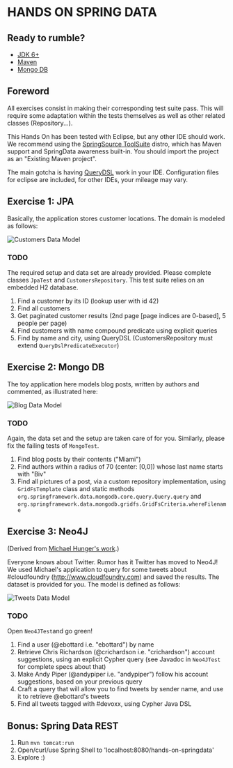 # HANDS ON SPRING DATA

## Ready to rumble?

 * [JDK 6+](http://www.oracle.com/technetwork/java/javase/downloads/index.html)
 * [Maven](http://maven.apache.org/download.html)
 * [Mongo DB](http://www.mongodb.org/downloads)

## Foreword

All exercises consist in making their corresponding test suite pass.
This will require some adaptation within the tests themselves as well as other related classes (Repository...).

This Hands On has been tested with Eclipse, but any other IDE should work. We recommend using the [SpringSource ToolSuite](http://www.springsource.org/sts) distro, which has Maven support and SpringData awareness built-in. You should import the project as an "Existing Maven project". 
 
The main gotcha is having [QueryDSL](http://www.querydsl.com/) work in your IDE. Configuration files for eclipse are included, for other IDEs, your mileage may vary.
 

## Exercise 1: JPA

Basically, the application stores customer locations.
The domain is modeled as follows:

![Customers Data Model](https://raw.github.com/ericbottard/hands-on-spring-data/master/src/etc/doc/diagram-customers.png)


### TODO

The required setup and data set are already provided.
Please complete classes `JpaTest` and `CustomersRepository`. This test suite relies on an embedded H2 database.

   1. Find a customer by its ID (lookup user with id 42)
   1. Find all customers
   1. Get paginated customer results (2nd page [page indices are 0-based], 5 people per page)
   1. Find customers with name compound predicate using explicit queries
   1. Find by name and city, using QueryDSL (CustomersRepository must extend `QueryDslPredicateExecutor`)

## Exercise 2: Mongo DB

The toy application here models blog posts, written by authors and commented,
as illustrated here:

![Blog Data Model](https://raw.github.com/ericbottard/hands-on-spring-data/master/src/etc/doc/diagram-blog.png)


### TODO

Again, the data set and the setup are taken care of for you.
Similarly, please fix the failing tests of `MongoTest`.

   1. Find blog posts by their contents ("Miami")
   1. Find authors within a radius of 70 (center: [0,0]) whose last name starts with "Biv"
   1. Find all pictures of a post, via a custom repository implementation,
   using `GridFsTemplate` class and static methods `org.springframework.data.mongodb.core.query.Query.query` and
   `org.springframework.data.mongodb.gridfs.GridFsCriteria.whereFilename`

## Exercise 3: Neo4J

(Derived from [Michael Hunger's work](https://github.com/jexp/sdn-twitter-graph).)

Everyone knows about Twitter. Rumor has it Twitter has moved to Neo4J! 
We used Michael's application to query for some tweets about #cloudfoundry (http://www.cloudfoundry.com) and saved the results. The dataset is provided for you.
The model is defined as follows:

![Tweets Data Model](https://raw.github.com/ericbottard/hands-on-spring-data/master/src/etc/doc/diagram-tweets.png)


### TODO

Open `Neo4JTest`and go green!

   1. Find a user (@ebottard i.e. "ebottard") by name
   1. Retrieve Chris Richardson (@crichardson i.e. "crichardson") account suggestions, using an explicit Cypher query
   (see Javadoc in `Neo4JTest` for complete specs about that)
   1. Make Andy Piper (@andypiper i.e. "andypiper") follow his account suggestions, based on your previous query
   1. Craft a query that will allow you to find tweets by sender name, and use it to retrieve @ebottard's tweets
   1. Find all tweets tagged with #devoxx, using Cypher Java DSL



## Bonus: Spring Data REST

   1. Run `mvn tomcat:run`
   1. Open/curl/use Spring Shell to 'localhost:8080/hands-on-springdata'
   1. Explore :)
